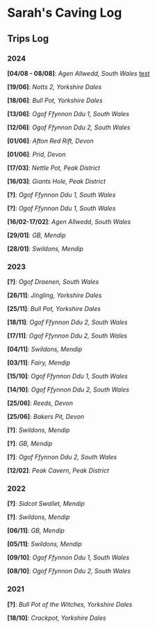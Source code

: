 # Sarah's Caving Log

## Trips Log
### 2024
**[04/08 - 08/08]**: *Agen Allwedd, South Wales* 
[test](test.md)

**[19/06]**: *Notts 2, Yorkshire Dales*

**[18/06]**: *Bull Pot, Yorkshire Dales* 

**[13/06]**: *Ogof Ffynnon Ddu 1, South Wales* 

**[12/06]**: *Ogof Ffynnon Ddu 2, South Wales* 

**[01/06]**: *Afton Red Rift, Devon* 

**[01/06]**: *Prid, Devon* 

**[17/03]**: *Nettle Pot, Peak District* 

**[16/03]**: *Giants Hole, Peak District*

**[?]**: *Ogof Ffynnon Ddu 1, South Wales*

**[?]**: *Ogof Ffynnon Ddu 1, South Wales*

**[16/02-17/02]**: *Agen Allwedd, South Wales*

**[29/01]**: *GB, Mendip*

**[28/01]**: *Swildons, Mendip*

### 2023
**[?]**: *Ogof Draenen, South Wales*

**[26/11]**: *Jingling, Yorkshire Dales*

**[25/11]**: *Bull Pot, Yorkshire Dales*

**[18/11]**: *Ogof Ffynnon Ddu 2, South Wales*

**[17/11]**: *Ogof Ffynnon Ddu 2, South Wales*

**[04/11]**: *Swildons, Mendip*

**[03/11]**: *Fairy, Mendip*

**[15/10]**: *Ogof Ffynnon Ddu 1, South Wales*

**[14/10]**: *Ogof Ffynnon Ddu 2, South Wales*

**[25/06]**: *Reeds, Devon*

**[25/06]**: *Bakers Pit, Devon*

**[?]**: *Swildons, Mendip*

**[?]**: *GB, Mendip*

**[?]**: *Ogof Ffynnon Ddu 2, South Wales*

**[12/02]**: *Peak Cavern, Peak District*

### 2022

**[?]**: *Sidcot Swallet, Mendip*

**[?]**: *Swildons, Mendip*

**[06/11]**: *GB, Mendip*

**[05/11]**: *Swildons, Mendip*

**[09/10]**: *Ogof Ffynnon Ddu 1, South Wales*

**[08/10]**: *Ogof Ffynnon Ddu 2, South Wales*

### 2021
**[?]**: *Bull Pot of the Witches, Yorkshire Dales*

**[18/10]**: *Crackpot, Yorkshire Dales*













